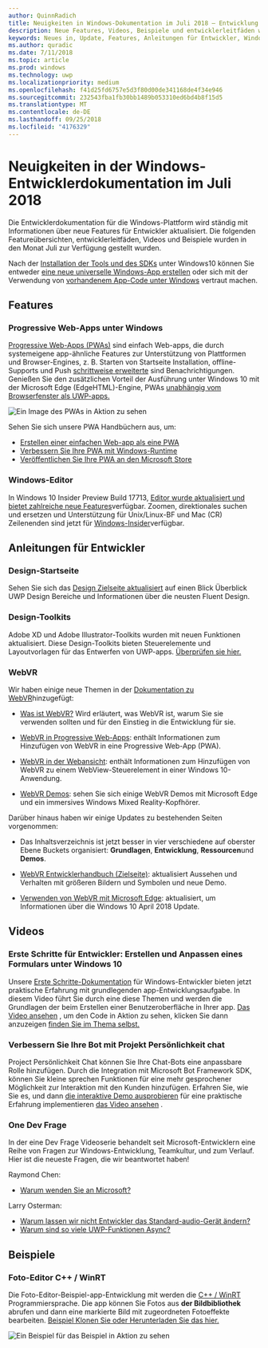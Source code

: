 ```yaml
---
author: QuinnRadich
title: Neuigkeiten in Windows-Dokumentation im Juli 2018 – Entwicklung von UWP-apps
description: Neue Features, Videos, Beispiele und entwicklerleitfäden wurden in der Windows 10-Entwicklerdokumentation für Juli 2018 hinzugefügt.
keywords: Neues in, Update, Features, Anleitungen für Entwickler, Windows 10, Juli
ms.author: quradic
ms.date: 7/11/2018
ms.topic: article
ms.prod: windows
ms.technology: uwp
ms.localizationpriority: medium
ms.openlocfilehash: f41d25fd6757e5d3f80d00de341168de4f34e946
ms.sourcegitcommit: 232543fba1fb30bb1489b053310ed6bd4b8f15d5
ms.translationtype: MT
ms.contentlocale: de-DE
ms.lasthandoff: 09/25/2018
ms.locfileid: "4176329"
---
```

# <a name="whats-new-in-the-windows-developer-docs-in-july-2018"></a>Neuigkeiten in der Windows-Entwicklerdokumentation im Juli 2018

Die Entwicklerdokumentation für die Windows-Plattform wird ständig mit Informationen über neue Features für Entwickler aktualisiert. Die folgenden Featureübersichten, entwicklerleitfäden, Videos und Beispiele wurden in den Monat Juli zur Verfügung gestellt wurden.

Nach der [Installation der Tools und des SDKs](http://go.microsoft.com/fwlink/?LinkId=821431) unter Windows10 können Sie entweder [eine neue universelle Windows-App erstellen](../get-started/create-uwp-apps.md) oder sich mit der Verwendung von [vorhandenem App-Code unter Windows](../porting/index.md) vertraut machen.

## <a name="features"></a>Features

### <a name="progressive-web-apps-on-windows"></a>Progressive Web-Apps unter Windows

[Progressive Web-Apps (PWAs)](https://developer.microsoft.com/windows/pwa) sind einfach Web-apps, die durch systemeigene app-ähnliche Features zur Unterstützung von Plattformen und Browser-Engines, z. B. Starten von Startseite Installation, offline-Supports und Push [schrittweise erweiterte](https://wikipedia.org/wiki/Progressive_enhancement) sind Benachrichtigungen. Genießen Sie den zusätzlichen Vorteil der Ausführung unter Windows 10 mit der Microsoft Edge (EdgeHTML)-Engine, PWAs [unabhängig vom Browserfenster als UWP-apps.](https://docs.microsoft.com/microsoft-edge/progressive-web-apps/windows-features)

![Ein Image des PWAs in Aktion zu sehen](images/progressive-web-apps.jpg)

Sehen Sie sich unsere PWA Handbüchern aus, um:

* [Erstellen einer einfachen Web-app als eine PWA](https://docs.microsoft.com/microsoft-edge/progressive-web-apps/get-started)
* [Verbessern Sie Ihre PWA mit Windows-Runtime](https://docs.microsoft.com/en-us/microsoft-edge/progressive-web-apps/windows-features)
* [Veröffentlichen Sie Ihre PWA an den Microsoft Store](https://docs.microsoft.com/microsoft-edge/progressive-web-apps/microsoft-store)

### <a name="notepad"></a>Windows-Editor

In Windows 10 Insider Preview Build 17713, [Editor wurde aktualisiert und bietet zahlreiche neue Features](http://aka.ms/ant-man)verfügbar. Zoomen, direktionales suchen und ersetzen und Unterstützung für Unix/Linux-BF und Mac (CR) Zeilenenden sind jetzt für [Windows-Insider](https://insider.windows.com/)verfügbar. 

## <a name="developer-guidance"></a>Anleitungen für Entwickler

### <a name="design-landing-page"></a>Design-Startseite

Sehen Sie sich das [Design Zielseite aktualisiert](https://developer.microsoft.com/windows/apps/design) auf einen Blick Überblick UWP Design Bereiche und Informationen über die neusten Fluent Design.

### <a name="design-toolkits"></a>Design-Toolkits

Adobe XD und Adobe Illustrator-Toolkits wurden mit neuen Funktionen aktualisiert. Diese Design-Toolkits bieten Steuerelemente und Layoutvorlagen für das Entwerfen von UWP-apps. [Überprüfen sie hier.](../design/downloads/index.md)

### <a name="webvr"></a>WebVR

Wir haben einige neue Themen in der [Dokumentation zu WebVR](https://docs.microsoft.com/microsoft-edge/webvr/
)hinzugefügt:

* [Was ist WebVR?](https://docs.microsoft.com/microsoft-edge/webvr/what-is-webvr
) Wird erläutert, was WebVR ist, warum Sie sie verwenden sollten und für den Einstieg in die Entwicklung für sie.

* [WebVR in Progressive Web-Apps](https://docs.microsoft.com/microsoft-edge/webvr/webvr-in-pwas): enthält Informationen zum Hinzufügen von WebVR in eine Progressive Web-App (PWA).

* [WebVR in der Webansicht](https://docs.microsoft.com/microsoft-edge/webvr/webvr-in-webview): enthält Informationen zum Hinzufügen von WebVR zu einem WebView-Steuerelement in einer Windows 10-Anwendung.

* [WebVR Demos](https://docs.microsoft.com/microsoft-edge/webvr/demos): sehen Sie sich einige WebVR Demos mit Microsoft Edge und ein immersives Windows Mixed Reality-Kopfhörer.

Darüber hinaus haben wir einige Updates zu bestehenden Seiten vorgenommen:

* Das Inhaltsverzeichnis ist jetzt besser in vier verschiedene auf oberster Ebene Buckets organisiert: **Grundlagen**, **Entwicklung**, **Ressourcen**und **Demos**.

* [WebVR Entwicklerhandbuch (Zielseite)](https://docs.microsoft.com/microsoft-edge/webvr/): aktualisiert Aussehen und Verhalten mit größeren Bildern und Symbolen und neue Demo.

* [Verwenden von WebVR mit Microsoft Edge](https://docs.microsoft.com/microsoft-edge/webvr/webvr-with-edge): aktualisiert, um Informationen über die Windows 10 April 2018 Update.

## <a name="videos"></a>Videos

### <a name="get-started-for-devs-create-and-customize-a-form-on-windows-10"></a>Erste Schritte für Entwickler: Erstellen und Anpassen eines Formulars unter Windows 10

Unsere [Erste Schritte-Dokumentation](../get-started/index.md) für Windows-Entwickler bieten jetzt praktische Erfahrung mit grundlegenden app-Entwicklungsaufgabe. In diesem Video führt Sie durch eine diese Themen und werden die Grundlagen der beim Erstellen einer Benutzeroberfläche in Ihrer app. [Das Video ansehen](https://www.youtube.com/watch?v=AgngKzq4hKI&feature=youtu.be) , um den Code in Aktion zu sehen, klicken Sie dann anzuzeigen [finden Sie im Thema selbst.](http://aka.ms/CreateForms)

### <a name="enhance-your-bot-with-project-personality-chat"></a>Verbessern Sie Ihre Bot mit Projekt Persönlichkeit chat

Project Persönlichkeit Chat können Sie Ihre Chat-Bots eine anpassbare Rolle hinzufügen. Durch die Integration mit Microsoft Bot Framework SDK, können Sie kleine sprechen Funktionen für eine mehr gesprochener Möglichkeit zur Interaktion mit den Kunden hinzufügen. Erfahren Sie, wie Sie es, und dann [die interaktive Demo ausprobieren](http://aka.ms/PersonalityChat) für eine praktische Erfahrung implementieren [das Video ansehen](https://www.youtube.com/watch?v=5C_uD8g2QKg&feature=youtu.be) .

### <a name="one-dev-question"></a>One Dev Frage

In der eine Dev Frage Videoserie behandelt seit Microsoft-Entwicklern eine Reihe von Fragen zur Windows-Entwicklung, Teamkultur, und zum Verlauf. Hier ist die neueste Fragen, die wir beantwortet haben!

Raymond Chen:

* [Warum wenden Sie an Microsoft?](https://www.youtube.com/watch?v=oL8ymamkEMU&feature=youtu.be)

Larry Osterman:

* [Warum lassen wir nicht Entwickler das Standard-audio-Gerät ändern?](https://www.youtube.com/watch?v=6aNUoVfbnmg&feature=youtu.be)
* [Warum sind so viele UWP-Funktionen Async?](https://www.youtube.com/watch?v=5M724QIy1Mk&feature=youtu.be)

## <a name="samples"></a>Beispiele

### <a name="photo-editor-cwinrt"></a>Foto-Editor C++ / WinRT

Die Foto-Editor-Beispiel-app-Entwicklung mit werden die [C++ / WinRT](../cpp-and-winrt-apis/intro-to-using-cpp-with-winrt.md) Programmiersprache. Die app können Sie Fotos aus **der Bildbibliothek** abrufen und dann eine markierte Bild mit zugeordneten Fotoeffekte bearbeiten. [Beispiel Klonen Sie oder Herunterladen Sie das hier.](https://github.com/Microsoft/Windows-appsample-photo-editor)

![Ein Beispiel für das Beispiel in Aktion zu sehen](images/photo-editor-banner.png)
